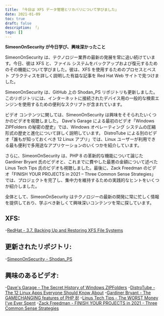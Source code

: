 ```yaml
---
title: 「今日は XFS データ管理とリカバリについて学びました」
date: 2021-01-09
toc: true
draft: false
description: 「」
tags: []
---
```


**SimeonOnSecurity が今日学び、興味深かったこと**

SimeonOnSecurity は、テクノロジー業界の最新の発展を常に追い続けています。今日、彼は XFS と、ファイル システムをバックアップおよび復元するためのその機能について学びました。彼は、XFS を使用するためのプロセスとベスト プラクティスを詳しく説明した有益な記事を Red Hat Web サイトで見つけました。

SimeonOnSecurity は、GitHub 上の Shodan_PS リポジトリも更新しました。このリポジトリには、インターネットに接続されたデバイス用の一般的な検索エンジンを使用するための便利なスクリプトが含まれています。

ビデオ コンテンツに関しては、SimeonOnSecurity は興味をそそられたいくつかのビデオを視聴しました。 Dave's Garage による最初のビデオ「Windows ZIPFolders の秘密の歴史」では、Windows オペレーティング システムの圧縮形式の歴史と進化について詳しく説明しています。 DistroTube による別のビデオ「誰もが知っておくべき 12 Linux アプリ」では、Linux ユーザーが利用できる最も便利で多用途なアプリケーションのいくつかを紹介しています。

さらに、SimeonOnSecurity は、PHP 8 の革新的な機能について論じた Gardiner Bryant 氏のビデオと、これまでに費やした最悪の金額について述べた Linus Tech Tips 氏のビデオも視聴しました。最後に、Zack Freedman のビデオ「FINISH YOUR PROJECTS in 2021 – Three Common Sense Strategies」では、プロジェクトを完了し、集中力を維持するための実践的なヒントをいくつか紹介しました。

全体として、SimeonOnSecurity はテクノロジーの最新の開発に常に忙しく情報を提供しており、学ぶべき新しくて興味深いコンテンツを常に探しています。

## XFS:
-[RedHat - 3.7. Backing Up and Restoring XFS File Systems](https://access.redhat.com/documentation/en-us/red_hat_enterprise_linux/7/html/storage_administration_guide/xfsbackuprestore)

## 更新されたリポジトリ:
-[SimeonOnSecurity - Shodan_PS](https://github.com/simeononsecurity/Shodan_PS)

## 興味のあるビデオ:
-[Dave's Garage - The Secret History of Windows ZIPFolders](https://www.youtube.com/watch?v=aQUtUQ_L8Yk)
-[DistroTube - The 12 Linux Apps Everyone Should Know About](https://www.youtube.com/watch?v=6chA0L_AT6k)
-[Gardiner Bryant - The GAMECHANGING features of PHP 8!](https://www.youtube.com/watch?v=f_cwnwaEwaY)
-[Linus Tech Tips - The WORST Money I've Ever Spent](https://www.youtube.com/watch?v=sLM_vO4d2Jg)
-[Zack Freedman - FINISH YOUR PROJECTS in 2021 - Three Common Sense Strategies](https://www.youtube.com/watch?v=L1j93RnIxEo)
